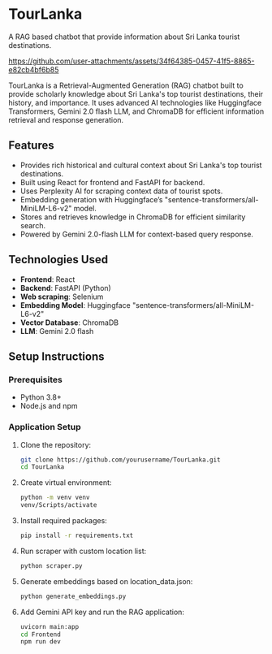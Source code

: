 # TourLanka
A RAG based chatbot that provide information about Sri Lanka tourist destinations.

https://github.com/user-attachments/assets/34f64385-0457-41f5-8865-e82cb4bf6b85

TourLanka is a Retrieval-Augmented Generation (RAG) chatbot built to provide scholarly knowledge about Sri Lanka's top tourist destinations, their history, and importance. It uses advanced AI technologies like Huggingface Transformers, Gemini 2.0 flash LLM, and ChromaDB for efficient information retrieval and response generation.

## Features
- Provides rich historical and cultural context about Sri Lanka's top tourist destinations.
- Built using React for frontend and FastAPI for backend.
- Uses Perplexity AI for scraping context data of tourist spots.
- Embedding generation with Huggingface’s "sentence-transformers/all-MiniLM-L6-v2" model.
- Stores and retrieves knowledge in ChromaDB for efficient similarity search.
- Powered by Gemini 2.0-flash LLM for context-based query response.

## Technologies Used
- **Frontend**: React
- **Backend**: FastAPI (Python)
- **Web scraping**: Selenium
- **Embedding Model**: Huggingface "sentence-transformers/all-MiniLM-L6-v2"
- **Vector Database**: ChromaDB
- **LLM**: Gemini 2.0 flash

## Setup Instructions

### Prerequisites
- Python 3.8+
- Node.js and npm

### Application Setup 

1. Clone the repository:
   ```bash
   git clone https://github.com/yourusername/TourLanka.git
   cd TourLanka
   
2. Create virtual environment:
   ```bash
   python -m venv venv
   venv/Scripts/activate

3. Install required packages:
   ```bash
   pip install -r requirements.txt

4. Run scraper with custom location list:
   ```bash
   python scraper.py

5. Generate embeddings based on location_data.json:
   ```bash
   python generate_embeddings.py

6. Add Gemini API key and run the RAG application:
   ```bash
   uvicorn main:app
   cd Frontend
   npm run dev
